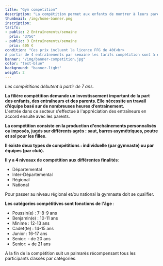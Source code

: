 ```yaml
---
title: "Gym compétition"
description: "La compétition permet aux enfants de montrer à leurs parents ce qu'ils ont appris au cours de la saison et de se mesurer aux autres gymnastes et aux autres clubs du département, de la région, de la zone ou encore de France selon le niveau de compétition atteint."
thumbnail: /img/home-banner.png
inscription:
tarifs:
- public: 2 Entraînements/semaine
  prix: "375€"
- public: 3 Entraînements/semaine
  prix: 405 €
condition: "Ces prix incluent la licence FFG de 40€<br>
A partir de 4 entraînements par semaine les tarifs compétition sont à demander directement au bureau."
banner: "/img/banner-competition.jpg"
color: "text-blue"
background: "banner-light"
weight: 2
---
```


*Les  compétitions débutent à partir de 7 ans.*<br>

**La filière compétition demande un investissement important de la part des enfants, des entraîneurs et des
parents. Elle nécessite un travail d’équipe basé sur de nombreuses heures d’entraînement.**<br>
L'entrée dans ce secteur s'effectue à l'appréciation des entraîneurs en accord ensuite avec les parents.

**La compétition consiste en la production d'enchaînements personnalisés ou imposés, jugés sur différents agrès :  saut, barres asymétriques, poutre et sol pour les filles.**

**Il éxiste deux types de compétitions : individuelle (par gymnaste) ou par équipes (par club).**

**Il y a 4 niveaux de compétition aux différentes finalités**:

* Départemental
* Inter-Départemental
* Régional
* National

Pour passer au niveau régional et/ou national la gymnaste doit se qualifier.

**Les catégories compétitives sont fonctions de l'âge** :

* Poussin(e) : 7-8-9 ans
* Benjamin(e) : 10-11 ans
* Minime : 12-13 ans
* Cadet(te) : 14-15 ans
* Junior : 16-17 ans
* Senior: - de 20 ans
* Senior: + de 21 ans

A la fin de la compétition suit un palmarès récompensant tous les participants classés par catégories.
